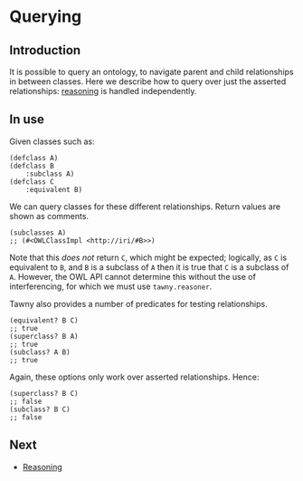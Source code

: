 Querying
========


## Introduction

It is possible to query an ontology, to navigate parent and child
relationships in between classes. Here we describe how to query over just the
asserted relationships: [reasoning](reasoning.md) is handled independently. 

## In use

Given classes such as:

    (defclass A)
    (defclass B
        :subclass A)
    (defclass C
        :equivalent B)

We can query classes for these different relationships. Return values are
shown as comments.

    (subclasses A)
    ;; (#<OWLClassImpl <http://iri/#B>>)

Note that this *does not* return `C`, which might be expected; logically, as
`C` is equivalent to `B`, and `B` is a subclass of `A` then it is true that
`C` is a subclass of `A`. However, the OWL API cannot determine this without
the use of interferencing, for which we must use `tawny.reasoner`.

Tawny also provides a number of predicates for testing relationships.

    (equivalent? B C)
    ;; true
    (superclass? B A)
    ;; true
    (subclass? A B)
    ;; true

Again, these options only work over asserted relationships. Hence:

    (superclass? B C)
    ;; false
    (subclass? B C)
    ;; false

## Next

 - [Reasoning](reasoning.md)

